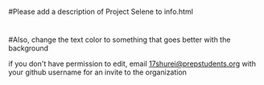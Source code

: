 #Please add a description of Project Selene to info.html
#
#Also, change the text color to something that goes better with the background

if you don't have permission to edit, email 17shurei@prepstudents.org with your github username for an invite to the organization

